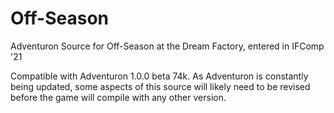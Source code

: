 # Off-Season
Adventuron Source for Off-Season at the Dream Factory, entered in IFComp '21

Compatible with Adventuron 1.0.0 beta 74k.  As Adventuron is constantly being updated, some aspects of this source will likely need to be revised before the game will compile with any other version.


